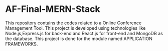 # AF-Final-MERN-Stack
This repository contains the codes related to a Online Conference Management Tool.
This project is developed using technologies like Node.js,Express.js for back-end and React.js for front-end and MongoDB as the database.
This project is done for the module named APPLICATION FRAMEWORKS.
